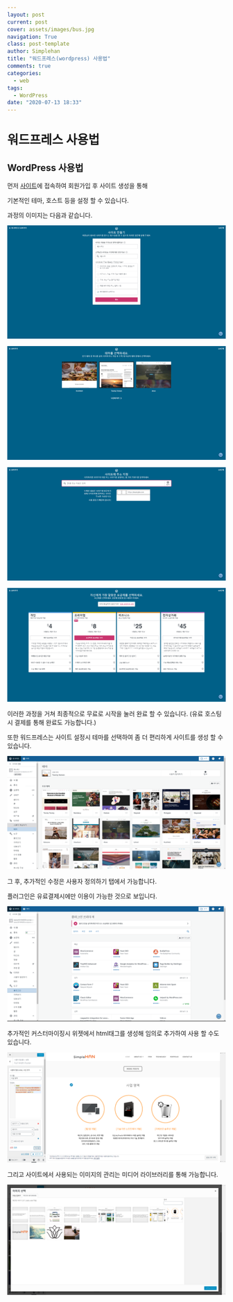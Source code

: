 ```yaml
---
layout: post
current: post
cover: assets/images/bus.jpg
navigation: True
class: post-template
author: Simplehan
title: "워드프레스(wordpress) 사용법"
comments: true
categories:
  - web
tags:
  - WordPress
date: "2020-07-13 18:33"
---
```


# 워드프레스 사용법

## WordPress 사용법

먼저 [사이트](https://brew.sh/)에 접속하여 회원가입 후 사이트 생성을 통해

기본적인 테마, 호스트 등을 설정 할 수 있습니다.

과정의 이미지는 다음과 같습니다.

![img](\assets\built\images\wordpress\a1.png)

![img](\assets\built\images\wordpress\a2.png)

![img](\assets\built\images\wordpress\a3.png)

![img](\assets\built\images\wordpress\a4.png)

이러한 과정을 거쳐 최종적으로 무료로 시작을 눌러 완료 할 수 있습니다. (유료 호스팅시 결제를 통해 완료도 가능합니다.)

또한 워드프레스는 사이트 설정시 테마를 선택하여 좀 더 편리하게 사이트를 생성 할 수 있습니다.

![img](\assets\built\images\wordpress\a5.png)

그 후, 추가적인 수정은 사용자 정의하기 탭에서 가능합니다.

플러그인은 유료결제시에만 이용이 가능한 것으로 보입니다.

![img](\assets\built\images\wordpress\a6.png)

추가적인 커스터마이징시 위젯에서 html태그를 생성해 임의로 추가하여 사용 할 수도 있습니다.

![img](\assets\built\images\wordpress\a7.png)

그리고 사이트에서 사용되는 이미지의 관리는 미디어 라이브러리를 통해 가능합니다.

![img](\assets\built\images\wordpress\a8.png)